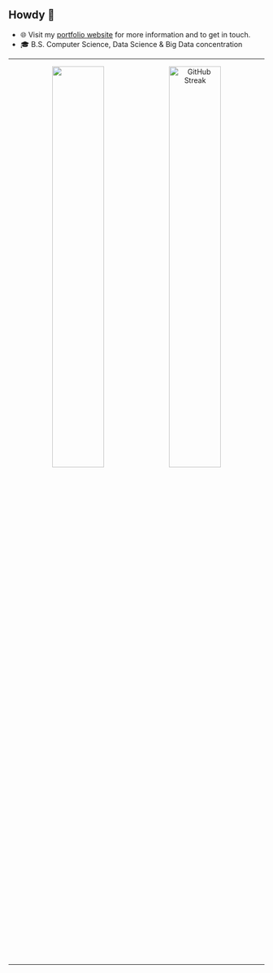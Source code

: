 ## Howdy 👋 

- 🌐 Visit my [portfolio website](https://c-lorenzo76.github.io/Portfolio) for more information and to get in touch.
- 🎓 B.S. Computer Science, Data Science & Big Data concentration

---

<div align="center">
  <a><img src="https://github-readme-stats.vercel.app/api/top-langs/?username=c-lorenzo76&layout=donut" width="45%"/></a>
  <a href="https://git.io/streak-stats"><img src="https://github-readme-streak-stats.herokuapp.com?user=c-lorenzo&hide_border=true" alt="GitHub Streak" width="45%" /></a>
</div>

---

<!--
**c-lorenzo76/c-lorenzo76** is a ✨ _special_ ✨ repository because its `README.md` (this file) appears on your GitHub profile.

Here are some ideas to get you started:

- 🔭 I’m currently working on ...
- 🌱 I’m currently learning ...
- 👯 I’m looking to collaborate on ...
- 🤔 I’m looking for help with ...
- 💬 Ask me about ...
- 📫 How to reach me: ...
- 😄 Pronouns: ...
- ⚡ Fun fact: ...
-->
